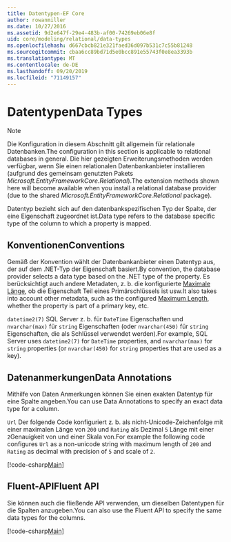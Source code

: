 ```yaml
---
title: Datentypen-EF Core
author: rowanmiller
ms.date: 10/27/2016
ms.assetid: 9d2e647f-29e4-483b-af00-74269eb06e8f
uid: core/modeling/relational/data-types
ms.openlocfilehash: d667cbcb821e321faed36d097b531c7c55b81248
ms.sourcegitcommit: cbaa6cc89bd71d5e0bcc891e55743f0e8ea3393b
ms.translationtype: MT
ms.contentlocale: de-DE
ms.lasthandoff: 09/20/2019
ms.locfileid: "71149157"
---
```

# <a name="data-types"></a><span data-ttu-id="47a60-102">Datentypen</span><span class="sxs-lookup"><span data-stu-id="47a60-102">Data Types</span></span>

> [!NOTE]  
> <span data-ttu-id="47a60-103">Die Konfiguration in diesem Abschnitt gilt allgemein für relationale Datenbanken.</span><span class="sxs-lookup"><span data-stu-id="47a60-103">The configuration in this section is applicable to relational databases in general.</span></span> <span data-ttu-id="47a60-104">Die hier gezeigten Erweiterungsmethoden werden verfügbar, wenn Sie einen relationalen Datenbankanbieter installieren (aufgrund des gemeinsam genutzten Pakets *Microsoft.EntityFrameworkCore.Relational*).</span><span class="sxs-lookup"><span data-stu-id="47a60-104">The extension methods shown here will become available when you install a relational database provider (due to the shared *Microsoft.EntityFrameworkCore.Relational* package).</span></span>

<span data-ttu-id="47a60-105">Datentyp bezieht sich auf den datenbankspezifischen Typ der Spalte, der eine Eigenschaft zugeordnet ist.</span><span class="sxs-lookup"><span data-stu-id="47a60-105">Data type refers to the database specific type of the column to which a property is mapped.</span></span>

## <a name="conventions"></a><span data-ttu-id="47a60-106">Konventionen</span><span class="sxs-lookup"><span data-stu-id="47a60-106">Conventions</span></span>

<span data-ttu-id="47a60-107">Gemäß der Konvention wählt der Datenbankanbieter einen Datentyp aus, der auf dem .NET-Typ der Eigenschaft basiert.</span><span class="sxs-lookup"><span data-stu-id="47a60-107">By convention, the database provider selects a data type based on the .NET type of the property.</span></span> <span data-ttu-id="47a60-108">Es berücksichtigt auch andere Metadaten, z. b. die konfigurierte [Maximale Länge](../max-length.md), ob die Eigenschaft Teil eines Primärschlüssels ist usw.</span><span class="sxs-lookup"><span data-stu-id="47a60-108">It also takes into account other metadata, such as the configured [Maximum Length](../max-length.md), whether the property is part of a primary key, etc.</span></span>

<span data-ttu-id="47a60-109">`datetime2(7)` SQL Server z. b. für `DateTime` Eigenschaften und `nvarchar(max)` für `string` Eigenschaften (oder `nvarchar(450)` für `string` Eigenschaften, die als Schlüssel verwendet werden).</span><span class="sxs-lookup"><span data-stu-id="47a60-109">For example, SQL Server uses `datetime2(7)` for `DateTime` properties, and `nvarchar(max)` for `string` properties (or `nvarchar(450)` for `string` properties that are used as a key).</span></span>

## <a name="data-annotations"></a><span data-ttu-id="47a60-110">Datenanmerkungen</span><span class="sxs-lookup"><span data-stu-id="47a60-110">Data Annotations</span></span>

<span data-ttu-id="47a60-111">Mithilfe von Daten Anmerkungen können Sie einen exakten Datentyp für eine Spalte angeben.</span><span class="sxs-lookup"><span data-stu-id="47a60-111">You can use Data Annotations to specify an exact data type for a column.</span></span>

<span data-ttu-id="47a60-112">`Url` Der folgende Code konfiguriert z. b. als nicht-Unicode-Zeichenfolge mit einer maximalen Länge von `200` und `Rating` als Dezimal `5` Länge mit einer `2`Genauigkeit von und einer Skala von.</span><span class="sxs-lookup"><span data-stu-id="47a60-112">For example the following code configures `Url` as a non-unicode string with maximum length of `200` and `Rating` as decimal with precision of `5` and scale of `2`.</span></span>

[!code-csharp[Main](../../../../samples/core/Modeling/DataAnnotations/Samples/Relational/DataType.cs?name=Entities&highlight=4,6)]

## <a name="fluent-api"></a><span data-ttu-id="47a60-113">Fluent-API</span><span class="sxs-lookup"><span data-stu-id="47a60-113">Fluent API</span></span>

<span data-ttu-id="47a60-114">Sie können auch die fließende API verwenden, um dieselben Datentypen für die Spalten anzugeben.</span><span class="sxs-lookup"><span data-stu-id="47a60-114">You can also use the Fluent API to specify the same data types for the columns.</span></span>

[!code-csharp[Main](../../../../samples/core/Modeling/FluentAPI/Samples/Relational/DataType.cs?name=Model&highlight=9-10)]

